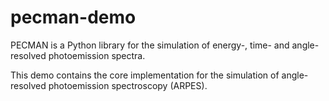 # pecman-demo
PECMAN is a Python library for the simulation of
energy-, time- and angle-resolved photoemission spectra.

This demo contains the core implementation for the simulation of angle-resolved photoemission spectroscopy (ARPES).
